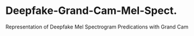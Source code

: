# Deepfake-Grand-Cam-Mel-Spect.
Representation of Deepfake Mel Spectrogram Predications with Grand Cam
